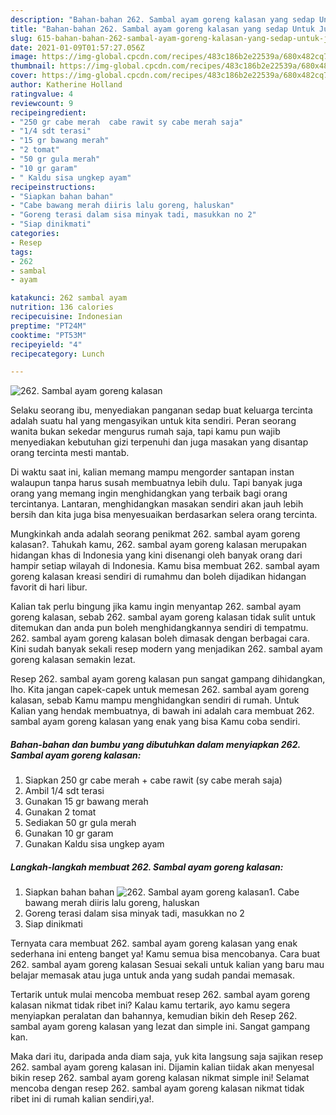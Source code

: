 ```yaml
---
description: "Bahan-bahan 262. Sambal ayam goreng kalasan yang sedap Untuk Jualan"
title: "Bahan-bahan 262. Sambal ayam goreng kalasan yang sedap Untuk Jualan"
slug: 615-bahan-bahan-262-sambal-ayam-goreng-kalasan-yang-sedap-untuk-jualan
date: 2021-01-09T01:57:27.056Z
image: https://img-global.cpcdn.com/recipes/483c186b2e22539a/680x482cq70/262-sambal-ayam-goreng-kalasan-foto-resep-utama.jpg
thumbnail: https://img-global.cpcdn.com/recipes/483c186b2e22539a/680x482cq70/262-sambal-ayam-goreng-kalasan-foto-resep-utama.jpg
cover: https://img-global.cpcdn.com/recipes/483c186b2e22539a/680x482cq70/262-sambal-ayam-goreng-kalasan-foto-resep-utama.jpg
author: Katherine Holland
ratingvalue: 4
reviewcount: 9
recipeingredient:
- "250 gr cabe merah  cabe rawit sy cabe merah saja"
- "1/4 sdt terasi"
- "15 gr bawang merah"
- "2 tomat"
- "50 gr gula merah"
- "10 gr garam"
- " Kaldu sisa ungkep ayam"
recipeinstructions:
- "Siapkan bahan bahan"
- "Cabe bawang merah diiris lalu goreng, haluskan"
- "Goreng terasi dalam sisa minyak tadi, masukkan no 2"
- "Siap dinikmati"
categories:
- Resep
tags:
- 262
- sambal
- ayam

katakunci: 262 sambal ayam 
nutrition: 136 calories
recipecuisine: Indonesian
preptime: "PT24M"
cooktime: "PT53M"
recipeyield: "4"
recipecategory: Lunch

---
```



![262. Sambal ayam goreng kalasan](https://img-global.cpcdn.com/recipes/483c186b2e22539a/680x482cq70/262-sambal-ayam-goreng-kalasan-foto-resep-utama.jpg)

Selaku seorang ibu, menyediakan panganan sedap buat keluarga tercinta adalah suatu hal yang mengasyikan untuk kita sendiri. Peran seorang  wanita bukan sekedar mengurus rumah saja, tapi kamu pun wajib menyediakan kebutuhan gizi terpenuhi dan juga masakan yang disantap orang tercinta mesti mantab.

Di waktu  saat ini, kalian memang mampu mengorder santapan instan walaupun tanpa harus susah membuatnya lebih dulu. Tapi banyak juga orang yang memang ingin menghidangkan yang terbaik bagi orang tercintanya. Lantaran, menghidangkan masakan sendiri akan jauh lebih bersih dan kita juga bisa menyesuaikan berdasarkan selera orang tercinta. 



Mungkinkah anda adalah seorang penikmat 262. sambal ayam goreng kalasan?. Tahukah kamu, 262. sambal ayam goreng kalasan merupakan hidangan khas di Indonesia yang kini disenangi oleh banyak orang dari hampir setiap wilayah di Indonesia. Kamu bisa membuat 262. sambal ayam goreng kalasan kreasi sendiri di rumahmu dan boleh dijadikan hidangan favorit di hari libur.

Kalian tak perlu bingung jika kamu ingin menyantap 262. sambal ayam goreng kalasan, sebab 262. sambal ayam goreng kalasan tidak sulit untuk ditemukan dan anda pun boleh menghidangkannya sendiri di tempatmu. 262. sambal ayam goreng kalasan boleh dimasak dengan berbagai cara. Kini sudah banyak sekali resep modern yang menjadikan 262. sambal ayam goreng kalasan semakin lezat.

Resep 262. sambal ayam goreng kalasan pun sangat gampang dihidangkan, lho. Kita jangan capek-capek untuk memesan 262. sambal ayam goreng kalasan, sebab Kamu mampu menghidangkan sendiri di rumah. Untuk Kalian yang hendak membuatnya, di bawah ini adalah cara membuat 262. sambal ayam goreng kalasan yang enak yang bisa Kamu coba sendiri.

<!--inarticleads1-->

##### Bahan-bahan dan bumbu yang dibutuhkan dalam menyiapkan 262. Sambal ayam goreng kalasan:

1. Siapkan 250 gr cabe merah + cabe rawit (sy cabe merah saja)
1. Ambil 1/4 sdt terasi
1. Gunakan 15 gr bawang merah
1. Gunakan 2 tomat
1. Sediakan 50 gr gula merah
1. Gunakan 10 gr garam
1. Gunakan  Kaldu sisa ungkep ayam




<!--inarticleads2-->

##### Langkah-langkah membuat 262. Sambal ayam goreng kalasan:

1. Siapkan bahan bahan
<img src="https://img-global.cpcdn.com/steps/3fc86380dfd5d2c6/160x128cq70/262-sambal-ayam-goreng-kalasan-langkah-memasak-1-foto.jpg" alt="262. Sambal ayam goreng kalasan">1. Cabe bawang merah diiris lalu goreng, haluskan
1. Goreng terasi dalam sisa minyak tadi, masukkan no 2
1. Siap dinikmati




Ternyata cara membuat 262. sambal ayam goreng kalasan yang enak sederhana ini enteng banget ya! Kamu semua bisa mencobanya. Cara buat 262. sambal ayam goreng kalasan Sesuai sekali untuk kalian yang baru mau belajar memasak atau juga untuk anda yang sudah pandai memasak.

Tertarik untuk mulai mencoba membuat resep 262. sambal ayam goreng kalasan nikmat tidak ribet ini? Kalau kamu tertarik, ayo kamu segera menyiapkan peralatan dan bahannya, kemudian bikin deh Resep 262. sambal ayam goreng kalasan yang lezat dan simple ini. Sangat gampang kan. 

Maka dari itu, daripada anda diam saja, yuk kita langsung saja sajikan resep 262. sambal ayam goreng kalasan ini. Dijamin kalian tiidak akan menyesal bikin resep 262. sambal ayam goreng kalasan nikmat simple ini! Selamat mencoba dengan resep 262. sambal ayam goreng kalasan nikmat tidak ribet ini di rumah kalian sendiri,ya!.

